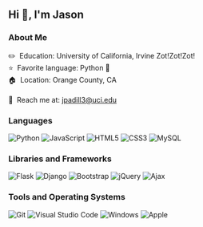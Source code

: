 ## Hi 👋, I'm Jason
### About Me

:pencil2:&nbsp; Education: University of California, Irvine Zot!Zot!Zot! <br>
:star:&nbsp; Favorite language: Python :snake:  <br>
:house:&nbsp; Location: Orange County, CA <br><br>
:email:&nbsp; Reach me at: <a href="mailto:jpadill3@uci.edu">jpadill3@uci.edu</a>


### Languages

![Python](https://img.shields.io/badge/-Python-1b1e26?style=flat-square&logo=python)
![JavaScript](https://img.shields.io/badge/-JavaScript-1b1e26?style=flat-square&logo=javascript)
![HTML5](https://img.shields.io/badge/-HTML5-1b1e26?style=flat-square&logo=HTML5)
![CSS3](https://img.shields.io/badge/-CSS3-1b1e26?style=flat-square&logo=CSS3&logoColor=1572B6)
![MySQL](https://img.shields.io/badge/-MySQL-1b1e26?style=flat-square&logo=MySQL&logoColor=FFFFFF)

### Libraries and Frameworks

![Flask](https://img.shields.io/badge/-Flask-1b1e26?style=flat-square&logo=Flask&logoColor=FFFFFF)
![Django](https://img.shields.io/badge/-Django-1b1e26?style=flat-square&logo=Django&logoColor=FFFFFF)
![Bootstrap](https://img.shields.io/badge/-Bootstrap-1b1e26?style=flat-square&logo=Bootstrap&logoColor=563D7C)
![jQuery](https://img.shields.io/badge/-jQuery-1b1e26?style=flat-square&logo=jquery&logoColor=007ACC)
![Ajax](https://img.shields.io/badge/-Ajax-1b1e26?style=flat-square&logo=Ajax&logoColor=FFFFFF)

### Tools and Operating Systems

![Git](https://img.shields.io/badge/-Git-1b1e26?style=flat-square&logo=Git&logoColor=F05032)
![Visual Studio Code](https://img.shields.io/badge/-VS%20Code-1b1e26?style=flat-square&logo=Visual-Studio-Code&logoColor=007ACC)
![Windows](https://img.shields.io/badge/-Windows-1b1e26?style=flat-square&logo=Windows&logoColor=007ACC)
![Apple](https://img.shields.io/badge/-MacOS-1b1e26?style=flat-square&logo=Apple&logoColor=FFFFFF)
